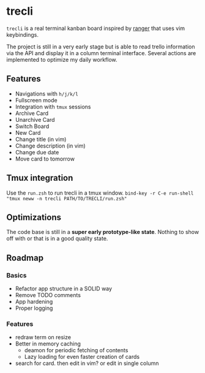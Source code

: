 # trecli

`trecli` is a real terminal kanban board inspired by [ranger](https://github.com/ranger/ranger) that uses vim keybindings.

The project is still in a very early stage but is able to read trello information via the API and display it in a column terminal interface. Several actions are implemented to optimize my daily workflow.

## Features

- Navigations with `h/j/k/l`
- Fullscreen mode
- Integration with `tmux` sessions
- Archive Card
- Unarchive Card
- Switch Board
- New Card
- Change title (in vim)
- Change description (in vim)
- Change due date
- Move card to tomorrow

## Tmux integration

Use the `run.zsh` to run trecli in a tmux window. `bind-key -r C-e run-shell "tmux neww -n trecli PATH/TO/TRECLI/run.zsh"`

## Optimizations

The code base is still in a **super early prototype-like state**. Nothing to show off with or that is in a good quality state.

## Roadmap

### Basics

- Refactor app structure in a SOLID way
- Remove TODO comments
- App hardening
- Proper logging

### Features

- redraw term on resize
- Better in memory caching
  - deamon for periodic fetching of contents
  - Lazy loading for even faster creation of cards
- search for card. then edit in vim? or edit in single column
